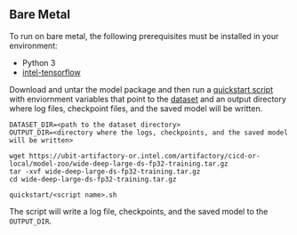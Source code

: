 <!--- 50. Bare Metal -->
## Bare Metal

To run on bare metal, the following prerequisites must be installed in your environment:
* Python 3
* [intel-tensorflow](https://pypi.org/project/intel-tensorflow/)

Download and untar the model package and then run a
[quickstart script](#quick-start-scripts) with enviornment variables
that point to the [dataset](#dataset) and an output directory where
log files, checkpoint files, and the saved model will be written.

```
DATASET_DIR=<path to the dataset directory>
OUTPUT_DIR=<directory where the logs, checkpoints, and the saved model will be written>

wget https://ubit-artifactory-or.intel.com/artifactory/cicd-or-local/model-zoo/wide-deep-large-ds-fp32-training.tar.gz
tar -xvf wide-deep-large-ds-fp32-training.tar.gz
cd wide-deep-large-ds-fp32-training.tar.gz

quickstart/<script name>.sh
```

The script will write a log file, checkpoints, and the saved model to
the `OUTPUT_DIR`.

